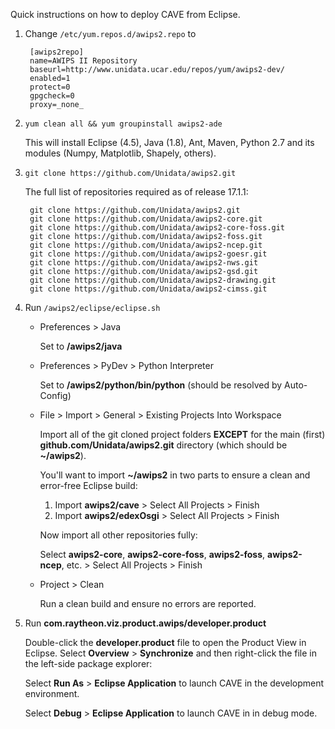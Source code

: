 Quick instructions on how to deploy CAVE from Eclipse.


1. Change `/etc/yum.repos.d/awips2.repo` to 

        [awips2repo]
        name=AWIPS II Repository
        baseurl=http://www.unidata.ucar.edu/repos/yum/awips2-dev/
        enabled=1
        protect=0
        gpgcheck=0
        proxy=_none_
        
2. `yum clean all && yum groupinstall awips2-ade`

    This will install Eclipse (4.5), Java (1.8), Ant, Maven, Python 2.7 and its modules (Numpy, Matplotlib, Shapely, others). 


3. `git clone https://github.com/Unidata/awips2.git`

    The full list of repositories required as of release 17.1.1:
    
        git clone https://github.com/Unidata/awips2.git
        git clone https://github.com/Unidata/awips2-core.git
        git clone https://github.com/Unidata/awips2-core-foss.git
        git clone https://github.com/Unidata/awips2-foss.git
        git clone https://github.com/Unidata/awips2-ncep.git
        git clone https://github.com/Unidata/awips2-goesr.git
        git clone https://github.com/Unidata/awips2-nws.git
        git clone https://github.com/Unidata/awips2-gsd.git
        git clone https://github.com/Unidata/awips2-drawing.git
        git clone https://github.com/Unidata/awips2-cimss.git

4. Run `/awips2/eclipse/eclipse.sh`

    * Preferences > Java 
        
        Set to **/awips2/java**
    
    * Preferences > PyDev > Python Interpreter
    
        Set to **/awips2/python/bin/python** (should be resolved by Auto-Config)

    * File > Import > General > Existing Projects Into Workspace
    
        Import all of the git cloned project folders **EXCEPT** for the main (first) **github.com/Unidata/awips2.git** directory (which should be **~/awips2**).
         
        You'll want to import **~/awips2** in two parts to ensure a clean and error-free Eclipse build:
        
        1. Import **awips2/cave** > Select All Projects > Finish
        2. Import **awips2/edexOsgi** > Select All Projects > Finish
            
        Now import all other repositories fully: 
        
        Select **awips2-core**, **awips2-core-foss**, **awips2-foss**, **awips2-ncep**, etc. > Select All Projects > Finish 

    * Project > Clean
    
        Run a clean build and ensure no errors are reported.  
    
    
5. Run **com.raytheon.viz.product.awips/developer.product**

    Double-click the **developer.product** file to open the Product View in Eclipse.  Select **Overview** > **Synchronize** and then right-click the file in the left-side package explorer:
    
    Select **Run As** > **Eclipse Application** to launch CAVE in the development environment. 
    
    Select **Debug** > **Eclipse Application** to launch CAVE in in debug mode. 
